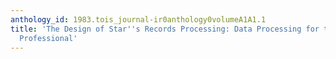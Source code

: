 ```yaml
---
anthology_id: 1983.tois_journal-ir0anthology0volumeA1A1.1
title: 'The Design of Star''s Records Processing: Data Processing for the Noncomputer
  Professional'
---
```

